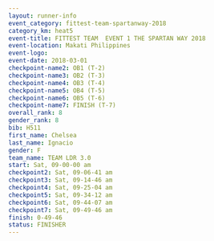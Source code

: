 ```yaml
---
layout: runner-info 
event_category: fittest-team-spartanway-2018 
category_km: heat5 
event-title: FITTEST TEAM  EVENT 1 THE SPARTAN WAY 2018 
event-location: Makati Philippines 
event-logo: 
event-date: 2018-03-01 
checkpoint-name2: OB1 (T-2) 
checkpoint-name3: OB2 (T-3) 
checkpoint-name4: OB3 (T-4) 
checkpoint-name5: OB4 (T-5) 
checkpoint-name6: OB5 (T-6) 
checkpoint-name7: FINISH (T-7) 
overall_rank: 8
gender_rank: 8
bib: H511
first_name: Chelsea
last_name: Ignacio
gender: F
team_name: TEAM LDR 3.0
start: Sat, 09-00-00 am
checkpoint2: Sat, 09-06-41 am
checkpoint3: Sat, 09-14-46 am
checkpoint4: Sat, 09-25-04 am
checkpoint5: Sat, 09-34-12 am
checkpoint6: Sat, 09-44-07 am
checkpoint7: Sat, 09-49-46 am
finish: 0-49-46
status: FINISHER
---
```

